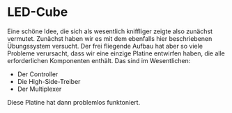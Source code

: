 # LED-Cube
Eine schöne Idee, die sich als wesentlich kniffliger zeigte also zunächst vermutet.
Zunächst haben wir es mit dem ebenfalls hier beschriebenen Übungssystem versucht. Der frei fliegende Aufbau hat aber so viele Probleme verursacht, dass wir eine einzige Platine entwirfen haben, die alle erforderlichen Komponenten enthält. Das sind im Wesentlichen:
- Der Controller
- Die High-Side-Treiber
- Der Multiplexer

Diese Platine hat dann problemlos funktoniert.
